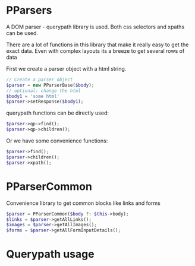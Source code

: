 # PParsers

A DOM parser - querypath library is used. Both css selectors and xpaths can be used.

There are a lot of functions in this library that make it really easy to get the exact data. Even with complex layouts
its a breeze to get several rows of data

First we create a parser object with a html string.

```php
// Create a parser object
$parser = new PParserBase($body);
// optional: change the html  
$body1 = 'some html'
$parser->setResponse($body1);
```

querypath functions can be directly used:

```php
$parser->qp->find();
$parser->qp->children();
```

Or we have some convenience functions:

```php
$parser->find();
$parser->children();
$parser->xpath();
``` 

# PParserCommon

Convenience library to get common blocks like links and forms

```php
$parser = PParserCommon($body ?: $this->body);
$links = $parser->getAllLinks();
$images = $parser->getAllImages();
$forms = $parser->getAllFormInputDetails();
```

# Querypath usage

